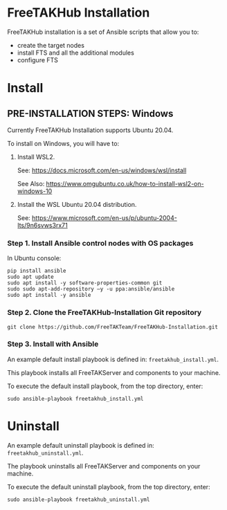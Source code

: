 # FreeTAKHub Installation

FreeTAKHub installation is a set of Ansible scripts that allow you to:
- create the target nodes
- install FTS and all the additional modules
- configure FTS

# Install

## PRE-INSTALLATION STEPS: Windows

Currently FreeTAKHub Installation supports Ubuntu 20.04.

To install on Windows, you will have to:

1. Install WSL2.

    See: <https://docs.microsoft.com/en-us/windows/wsl/install>

    See Also: <https://www.omgubuntu.co.uk/how-to-install-wsl2-on-windows-10>

1. Install the WSL Ubuntu 20.04 distribution.

    See: <https://www.microsoft.com/en-us/p/ubuntu-2004-lts/9n6svws3rx71>

### Step 1. Install Ansible control nodes with OS packages

In Ubuntu console:

```console
pip install ansible
sudo apt update
sudo apt install -y software-properties-common git
sudo sudo apt-add-repository –y -u ppa:ansible/ansible
sudo apt install -y ansible
```

### Step 2. Clone the FreeTAKHub-Installation Git repository

```console
git clone https://github.com/FreeTAKTeam/FreeTAKHub-Installation.git
```

### Step 3. Install with Ansible

An example default install playbook is defined in: `freetakhub_install.yml`.

This playbook installs all FreeTAKServer and components to your machine.

To execute the default install playbook, from the top directory, enter:

```console
sudo ansible-playbook freetakhub_install.yml
```

# Uninstall

An example default uninstall playbook is defined in: `freetakhub_uninstall.yml`.

The playbook uninstalls all FreeTAKServer and components on your machine.

To execute the default uninstall playbook, from the top directory, enter:

```console
sudo ansible-playbook freetakhub_uninstall.yml
```
